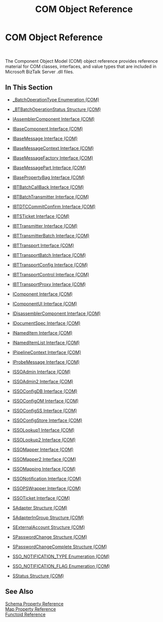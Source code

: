 ﻿---
title: COM Object Reference
TOCTitle: COM Object Reference
ms:assetid: 4ea1e9b7-ed89-4095-8773-37718e93660a
ms:mtpsurl: https://msdn.microsoft.com/en-us/library/Aa560078(v=BTS.80)
ms:contentKeyID: 51527930
ms.date: 08/30/2017
mtps_version: v=BTS.80
---

# COM Object Reference

 

The Component Object Model (COM) object reference provides reference material for COM classes, interfaces, and value types that are included in Microsoft BizTalk Server .dll files.

## In This Section

  - [\_BatchOperationType Enumeration (COM)](batchoperationtype-enumeration-com.md)

  - [\_BTBatchOperationStatus Structure (COM)](btbatchoperationstatus-structure-com.md)

  - [IAssemblerComponent Interface (COM)](iassemblercomponent-interface-com.md)

  - [IBaseComponent Interface (COM)](ibasecomponent-interface-com.md)

  - [IBaseMessage Interface (COM)](ibasemessage-interface-com.md)

  - [IBaseMessageContext Interface (COM)](ibasemessagecontext-interface-com.md)

  - [IBaseMessageFactory Interface (COM)](ibasemessagefactory-interface-com.md)

  - [IBaseMessagePart Interface (COM)](ibasemessagepart-interface-com.md)

  - [IBasePropertyBag Interface (COM)](ibasepropertybag-interface-com.md)

  - [IBTBatchCallBack Interface (COM)](ibtbatchcallback-interface-com.md)

  - [IBTBatchTransmitter Interface (COM)](ibtbatchtransmitter-interface-com.md)

  - [IBTDTCCommitConfirm Interface (COM)](ibtdtccommitconfirm-interface-com.md)

  - [IBTSTicket Interface (COM)](ibtsticket-interface-com.md)

  - [IBTTransmitter Interface (COM)](ibttransmitter-interface-com.md)

  - [IBTTransmitterBatch Interface (COM)](ibttransmitterbatch-interface-com.md)

  - [IBTTransport Interface (COM)](ibttransport-interface-com.md)

  - [IBTTransportBatch Interface (COM)](ibttransportbatch-interface-com.md)

  - [IBTTransportConfig Interface (COM)](ibttransportconfig-interface-com.md)

  - [IBTTransportControl Interface (COM)](ibttransportcontrol-interface-com.md)

  - [IBTTransportProxy Interface (COM)](ibttransportproxy-interface-com.md)

  - [IComponent Interface (COM)](icomponent-interface-com.md)

  - [IComponentUI Interface (COM)](icomponentui-interface-com.md)

  - [IDisassemblerComponent Interface (COM)](idisassemblercomponent-interface-com.md)

  - [IDocumentSpec Interface (COM)](idocumentspec-interface-com.md)

  - [INamedItem Interface (COM)](inameditem-interface-com.md)

  - [INamedItemList Interface (COM)](inameditemlist-interface-com.md)

  - [IPipelineContext Interface (COM)](ipipelinecontext-interface-com.md)

  - [IProbeMessage Interface (COM)](iprobemessage-interface-com.md)

  - [ISSOAdmin Interface (COM)](issoadmin-interface-com.md)

  - [ISSOAdmin2 Interface (COM)](issoadmin2-interface-com.md)

  - [ISSOConfigDB Interface (COM)](issoconfigdb-interface-com.md)

  - [ISSOConfigOM Interface (COM)](issoconfigom-interface-com.md)

  - [ISSOConfigSS Interface (COM)](issoconfigss-interface-com.md)

  - [ISSOConfigStore Interface (COM)](issoconfigstore-interface-com.md)

  - [ISSOLookup1 Interface (COM)](issolookup1-interface-com.md)

  - [ISSOLookup2 Interface (COM)](issolookup2-interface-com.md)

  - [ISSOMapper Interface (COM)](issomapper-interface-com.md)

  - [ISSOMapper2 Interface (COM)](issomapper2-interface-com.md)

  - [ISSOMapping Interface (COM)](issomapping-interface-com.md)

  - [ISSONotification Interface (COM)](issonotification-interface-com.md)

  - [ISSOPSWrapper Interface (COM)](issopswrapper-interface-com.md)

  - [ISSOTicket Interface (COM)](issoticket-interface-com.md)

  - [SAdapter Structure (COM)](sadapter-structure-com.md)

  - [SAdapterInGroup Structure (COM)](sadapteringroup-structure-com.md)

  - [SExternalAccount Structure (COM)](sexternalaccount-structure-com.md)

  - [SPasswordChange Structure (COM)](spasswordchange-structure-com.md)

  - [SPasswordChangeComplete Structure (COM)](spasswordchangecomplete-structure-com.md)

  - [SSO\_NOTIFICATION\_TYPE Enumeration (COM)](sso-notification-type-enumeration-com.md)

  - [SSO\_NOTIFICATION\_FLAG Enumeration (COM)](sso-notification-flag-enumeration-com.md)

  - [SStatus Structure (COM)](sstatus-structure-com.md)

## See Also

[Schema Property Reference](schema-property-reference.md)  
[Map Property Reference](map-property-reference.md)  
[Functoid Reference](functoid-reference.md)


